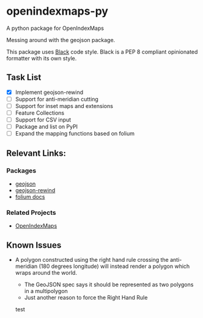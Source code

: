 # openindexmaps-py
A python package for OpenIndexMaps

Messing around with the geojson package.

This package uses [Black]([Black](https://black.readthedocs.io))
code style.
Black is a PEP 8 compliant opinionated formatter with its own style.

## Task List
- [x] Implement geojson-rewind
- [ ] Support for anti-meridian cutting
- [ ] Support for inset maps and extensions
- [ ] Feature Collections
- [ ] Support for CSV input
- [ ] Package and list on PyPI
- [ ] Expand the mapping functions based on folium

## Relevant Links:

### Packages
* [geojson](https://pypi.org/project/geojson/)
* [geojson-rewind](https://pypi.org/project/geojson-rewind/)
* [folium docs](https://python-visualization.github.io/folium/latest/user_guide.html)

### Related Projects
* [OpenIndexMaps](https://openindexmaps.org/)

## Known Issues
* A polygon constructed using the right hand rule crossing the
anti-meridian (180 degrees longitude) will instead render a 
polygon which wraps around the world.  
    - The GeoJSON spec says it should be represented as two polygons
    in a multipolygon
    - Just another reason to force the Right Hand Rule

    test
